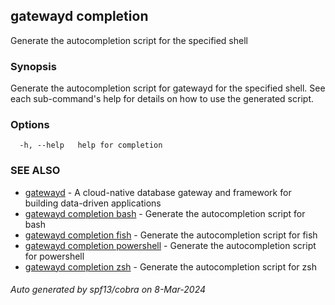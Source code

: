 ## gatewayd completion

Generate the autocompletion script for the specified shell

### Synopsis

Generate the autocompletion script for gatewayd for the specified shell.
See each sub-command's help for details on how to use the generated script.


### Options

```
  -h, --help   help for completion
```

### SEE ALSO

* [gatewayd](gatewayd.md)	 - A cloud-native database gateway and framework for building data-driven applications
* [gatewayd completion bash](gatewayd_completion_bash.md)	 - Generate the autocompletion script for bash
* [gatewayd completion fish](gatewayd_completion_fish.md)	 - Generate the autocompletion script for fish
* [gatewayd completion powershell](gatewayd_completion_powershell.md)	 - Generate the autocompletion script for powershell
* [gatewayd completion zsh](gatewayd_completion_zsh.md)	 - Generate the autocompletion script for zsh

###### Auto generated by spf13/cobra on 8-Mar-2024
